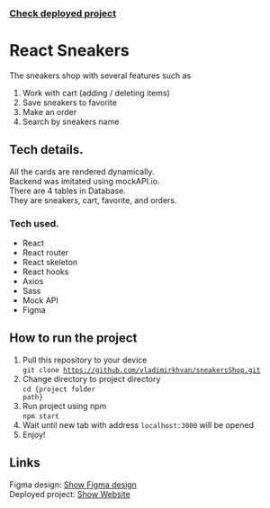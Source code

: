 ### <a href="https://vladimirkhvan.github.io/sneakersShop/#/">Check deployed project</a>

# React Sneakers
The sneakers shop with several features such as <br/>
1. Work with cart (adding / deleting items)<br/>
2. Save sneakers to favorite <br/>
3. Make an order 
4. Search by sneakers name

## Tech details.<br/>
All the cards are rendered dynamically. <br/>
Backend was imitated using mockAPI.io. <br/>
There are 4 tables in Database.<br/>They are sneakers, cart, favorite, and orders. <br/>

### Tech used. 

<ul>
  <li>React</li>
  <li>React router</li>
  <li>React skeleton</li>
  <li>React hooks</li>
  <li>Axios</li>
  <li>Sass</li>
  <li>Mock API</li>
  <li>Figma</li>
</ul>

## How to run the project

1. Pull this repository to your device <br/>
<code>git clone https://github.com/vladimirkhvan/sneakersShop.git</code>
2. Change directory to project directory <br/>
<code>cd {project folder path}</code>
4. Run project using npm <br/>
<code>npm start</code>
5. Wait until new tab with address <code>localhost:3000</code> will be opened <br/>
6. Enjoy!<br/>
  

## Links

Figma design: <a href="https://www.figma.com/file/P6ybzI0f4sHEydLNeuXpew/React-Sneakers-(Copy)?node-id=60%3A1286">Show Figma design</a><br/>
Deployed project: <a href="https://vladimirkhvan.github.io/sneakersShop/#/">Show Website</a>
